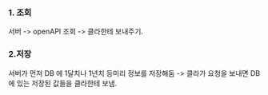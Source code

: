 ### 1. 조회
서버 -> openAPI 조회 -> 클라한테 보내주기.

### 2.저장
서버가 먼저 DB 에 1달치나 1년치 등미리 정보를 저장해둠 -> 클라가 요청을 보내면 DB에 있는 저장된 값들을 클라한테 보냄.